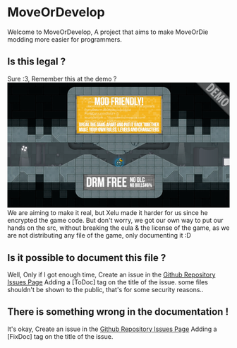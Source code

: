 # MoveOrDevelop
Welcome to MoveOrDevelop, A project that aims to make MoveOrDie modding more easier for programmers.

## Is this legal ?
Sure :3, Remember this at the demo ?
![MOD FRIENDLY!](/DemoModding.png)
We are aiming to make it real, but Xelu made it harder for us since he encrypted the game code.
But don't worry, we got our own way to put our hands on the src, without breaking the eula & the license of the game, as we are not distributing any file of the game, only documenting it :D

## Is it possible to document this file ?
Well, Only if I got enough time, Create an issue in the [Github Repository Issues Page](https://github.com/RamiLego4Game/MoDev/issues) Adding a [ToDoc] tag on the title of the issue.
some files shouldn't be shown to the public, that's for some security reasons..

## There is something wrong in the documentation !
It's okay, Create an issue in the [Github Repository Issues Page](https://github.com/RamiLego4Game/MoDev/issues) Adding a [FixDoc] tag on the title of the issue.